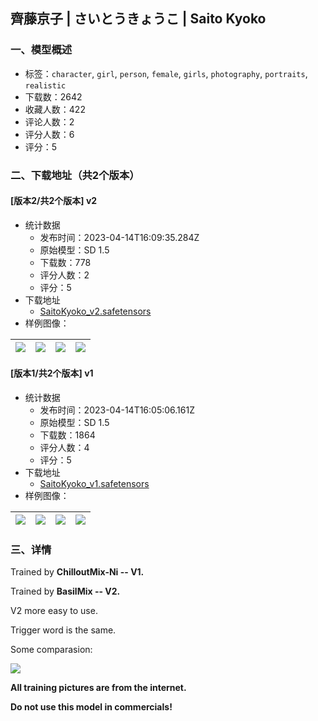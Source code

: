 ## 齊藤京子 | さいとうきょうこ | Saito Kyoko
### 一、模型概述

- 标签：`character`, `girl`, `person`, `female`, `girls`, `photography`, `portraits`, `realistic`
- 下载数：2642
- 收藏人数：422
- 评论人数：2
- 评分人数：6
- 评分：5

### 二、下载地址（共2个版本）

#### [版本2/共2个版本] v2

- 统计数据
  - 发布时间：2023-04-14T16:09:35.284Z
  - 原始模型：SD 1.5
  - 下载数：778
  - 评分人数：2
  - 评分：5
- 下载地址
  - [SaitoKyoko_v2.safetensors](https://civitai.com/api/download/models/45561)
- 样例图像：

| <img src="https://image.civitai.com/xG1nkqKTMzGDvpLrqFT7WA/ac9f4f46-a942-4c4d-759a-56eda02a2000/width=450/493345.jpeg" /> | <img src="https://image.civitai.com/xG1nkqKTMzGDvpLrqFT7WA/90c7b824-e855-4987-6c27-9506b33a0600/width=450/493344.jpeg" /> | <img src="https://image.civitai.com/xG1nkqKTMzGDvpLrqFT7WA/120e454a-b26a-433d-0dfb-f77e42a37800/width=450/493346.jpeg" /> | <img src="https://image.civitai.com/xG1nkqKTMzGDvpLrqFT7WA/5c669cfd-d628-464d-7176-c10853518100/width=450/493351.jpeg" /> |
| ---- | ---- | ---- | ---- |

#### [版本1/共2个版本] v1

- 统计数据
  - 发布时间：2023-04-14T16:05:06.161Z
  - 原始模型：SD 1.5
  - 下载数：1864
  - 评分人数：4
  - 评分：5
- 下载地址
  - [SaitoKyoko_v1.safetensors](https://civitai.com/api/download/models/15076)
- 样例图像：

| <img src="https://image.civitai.com/xG1nkqKTMzGDvpLrqFT7WA/0e94d4b7-b1e9-4e05-c1fb-81f53d198b00/width=450/148259.jpeg" /> | <img src="https://image.civitai.com/xG1nkqKTMzGDvpLrqFT7WA/71757917-e473-48c6-0ec4-a28c411a1b00/width=450/148268.jpeg" /> | <img src="https://image.civitai.com/xG1nkqKTMzGDvpLrqFT7WA/e4950aac-1818-400d-df66-4b9f248f5d00/width=450/148266.jpeg" /> | <img src="https://image.civitai.com/xG1nkqKTMzGDvpLrqFT7WA/62d910db-3fb9-4459-f9c0-50502d124d00/width=450/148265.jpeg" /> |
| ---- | ---- | ---- | ---- |


### 三、详情
<p>Trained by <strong>ChilloutMix-Ni -- V1. </strong></p><p>Trained by <strong>BasilMix -- V2. </strong></p><p>V2 more easy to use.</p><p>Trigger word is the same.</p><p>Some comparasion:</p><img src="https://imagecache.civitai.com/xG1nkqKTMzGDvpLrqFT7WA/c8d29b22-81c9-434f-eada-c395db99e000/width=525/c8d29b22-81c9-434f-eada-c395db99e000.jpeg" /><p></p><p></p><p></p><p><strong>All training pictures are from the internet.</strong></p><p><strong>Do not use this model in commercials!</strong></p>